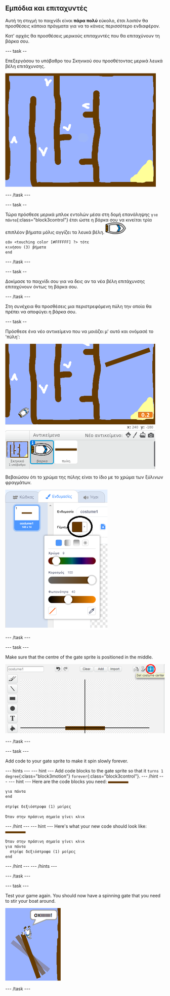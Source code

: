 ## Εμπόδια και επιταχυντές

Αυτή τη στιγμή το παιχνίδι είναι **πάρα πολύ** εύκολο, έτσι λοιπόν θα προσθέσεις κάποια πράγματα για να το κάνεις περισσότερο ενδιαφέρον.

Κατ' αρχάς θα προσθέσεις μερικούς επιταχυντές που θα επιταχύνουν τη βάρκα σου.

\--- task --

Επεξεργάσου το υπόβαθρο του Σκηνικού σου προσθέτοντας μερικά λευκά βέλη επιτάχυνσης.

![screenshot](images/boat-boost.png)

\--- /task \---

\--- task --

Τώρα πρόσθεσε μερικά μπλοκ εντολών μέσα στη δομή επανάληψης `για πάντα`{:class="block3control"} έτσι ώστε η βάρκα σου να κινείται τρία επιπλέον βήματα μόλις αγγίζει τα λευκά βέλη. ![αντικείμενο βάρκα](images/boat_resize.png)

```blocks3
εάν <touching color [#FFFFFF] ?> τότε
κινήσου (3) βήματα
end
```

\--- /task \---

\--- task --

Δοκίμασε το παιχνίδι σου για να δεις αν τα νέα βέλη επιτάχυνσης επιταχύνουν όντως τη βάρκα σου.

\--- /task \---

Στη συνέχεια θα προσθέσεις μια περιστρεφόμενη πύλη την οποία θα πρέπει να αποφύγει η βάρκα σου.

\--- task --

Πρόσθεσε ένα νέο αντικείμενο που να μοιάζει μ' αυτό και ονόμασέ το 'πύλη':

![screenshot](images/boat-gate.png)

Βεβαιώσου ότι το χρώμα της πύλης είναι το ίδιο με το χρώμα των ξύλινων φραγμάτων.

![screenshot](images/brown-hsv.png)

\--- /task \---

\--- task \---

Make sure that the centre of the gate sprite is positioned in the middle.

![screenshot](images/boat-center.png)

\--- /task \---

\--- task \---

Add code to your gate sprite to make it spin slowly forever.

\--- hints \--- \--- hint \--- Add code blocks to the gate sprite so that it `turns 1 degree`{:class="block3motion"} `forever`{:class="block3control"}. \--- /hint \--- \--- hint \--- Here are the code blocks you need: ![πύλη](images/gate.png)

```blocks3
για πάντα
end

στρίψε δεξιόστροφα (1) μοίρες

Όταν στην πράσινη σημαία γίνει κλικ
```

\--- /hint \--- \--- hint \--- Here's what your new code should look like: ![gate](images/gate.png)

```blocks3
Όταν στην πράσινη σημαία γίνει κλικ
για πάντα 
  στρίψε δεξιόστροφα (1) μοίρες
end
```

\--- /hint \--- \--- /hints \---

\--- /task \---

\--- task \---

Test your game again. You should now have a spinning gate that you need to stir your boat around.

![screenshot](images/boat-gate-test.png)

\--- /task \---